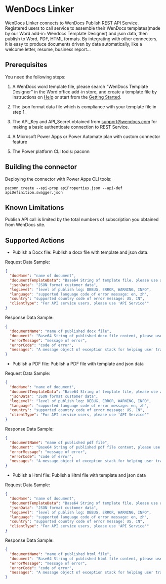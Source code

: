 # WenDocs Linker

WenDocs Linker connects to WenDocs Publish REST API Service. Registered users to call service to assemble their WenDocs templates(made by our Word add-in: Wendocs Template Designer) and json data, then publish to Word, PDF, HTML formats. By integrating with other connecters, it is easy to produce documents driven by data automatically, like a welcome letter, resume, business report...

## Prerequisites

You need the following steps:

1. A WenDocs word template file, please search "WenDocs Template Designer" in the Word office add-in store, and create a template file by instructions on [Help](https://help.wendocs.com) or start from the [Getting Started](https://help.wendocs.com/#/doc/chapter-2).

2. The json format data file which is compliance with your template file in step 1.

3. The API_Key and API_Secret obtained from support@wendocs.com for making a basic authenticate connection to REST Service.

4. A Microsoft Power Apps or Power Automate plan with custom connector feature

5. The Power platform CLI tools: paconn

## Building the connector

Deploying the connector with Power Apps CLI tools:

```
paconn create --api-prop apiProperties.json --api-def apiDefinition.swagger.json
```

## Known Limitations

Publish API call is limited by the total numbers of subscription you obtained from WenDocs site.

## Supported Actions

- Publish a Docx file: Publish a docx file with template and json data.

Request Data Sample:

```json
{
  "docName": "name of document",
  "documentTemplateData": "Base64 String of template file, please use a Base64 expression to encode your file content",
  "jsonData": "JSON format customer data",
  "logLevel": "level of publish log: DEBUG, ERROR, WARNING, INFO",
  "language": "supported language code of error message: en, zh",
  "country": "supported country code of error message: US, CN",
  "clientType": "For API service users, please use 'API Service'"
}
```

Response Data Sample:

```json
{
  "documentName": "name of published docx file",
  "document": "Base64 String of published docx file content, please use a Base64ToBinary expression to decode it",
  "errorMessage": "message of error",
  "errorCode": "code of error",
  "messages": "A message object of exception stack for helping user track issue"
}
```

- Publish a PDF file: Publish a PDF file with template and json data

Request Data Sample:

```json
{
  "docName": "name of document",
  "documentTemplateData": "Base64 String of template file, please use a Base64 expression to encode your file content",
  "jsonData": "JSON format customer data",
  "logLevel": "level of publish log: DEBUG, ERROR, WARNING, INFO",
  "language": "supported language code of error message: en, zh",
  "country": "supported country code of error message: US, CN",
  "clientType": "For API service users, please use 'API Service'"
}
```

Response Data Sample:

```json
{
  "documentName": "name of published pdf file",
  "document": "Base64 String of published pdf file content, please use a Base64ToBinary expression to decode it",
  "errorMessage": "message of error",
  "errorCode": "code of error",
  "messages": "A message object of exception stack for helping user track issue"
}
```

- Publish a Html file: Publish a Html file with template and json data

Request Data Sample:

```json
{
  "docName": "name of document",
  "documentTemplateData": "Base64 String of template file, please use a Base64 expression to encode your file content",
  "jsonData": "JSON format customer data",
  "logLevel": "level of publish log: DEBUG, ERROR, WARNING, INFO",
  "language": "supported language code of error message: en, zh",
  "country": "supported country code of error message: US, CN",
  "clientType": "For API service users, please use 'API Service'"
}
```

Response Data Sample:

```json
{
  "documentName": "name of published html file",
  "document": "Base64 String of published html file content, please use a Base64ToBinary expression to decode it",
  "errorMessage": "message of error",
  "errorCode": "code of error",
  "messages": "A message object of exception stack for helping user track issue"
}
```
